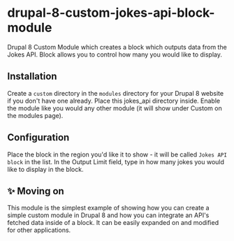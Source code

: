# drupal-8-custom-jokes-api-block-module
Drupal 8 Custom Module which creates a block which outputs data from the Jokes API. Block allows you to control how many you would like to display.

## Installation
Create a ``custom`` directory in the ``modules`` directory for your Drupal 8 website if you don't have one already. Place this jokes_api directory inside. Enable the module like you would any other module (it will show under Custom on the modules page).

## Configuration
Place the block in the region you'd like it to show - it will be called ``Jokes API block`` in the list. In the Output Limit field, type in how many jokes you would like to display in the block.

## :sparkles: Moving on
This module is the simplest example of showing how you can create a simple custom module in Drupal 8 and how you can integrate an API's fetched data inside of a block. It can be easily expanded on and modified for other applications.
